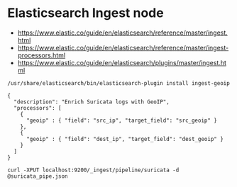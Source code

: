 # Elasticsearch Ingest node

* https://www.elastic.co/guide/en/elasticsearch/reference/master/ingest.html
* https://www.elastic.co/guide/en/elasticsearch/reference/master/ingest-processors.html
* https://www.elastic.co/guide/en/elasticsearch/plugins/master/ingest.html


```
/usr/share/elasticsearch/bin/elasticsearch-plugin install ingest-geoip
```

```
{
  "description": "Enrich Suricata logs with GeoIP",
  "processors": [
    {
      "geoip" : { "field": "src_ip", "target_field": "src_geoip" }
    },
    {
      "geoip" : { "field": "dest_ip", "target_field": "dest_geoip" }
    }
  ]
}
```

```
curl -XPUT localhost:9200/_ingest/pipeline/suricata -d @suricata_pipe.json
```
